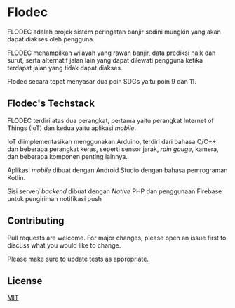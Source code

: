 # Flodec

FLODEC adalah projek sistem peringatan banjir sedini mungkin yang akan dapat diakses oleh pengguna.


FLODEC menampilkan wilayah yang rawan banjir, data prediksi naik dan surut, serta alternatif jalan lain yang dapat dilewati pengguna ketika terdapat jalan yang tidak dapat diakses.

Flodec secara tepat menyasar dua poin SDGs yaitu poin 9 dan 11.

## Flodec's Techstack

FLODEC terdiri atas dua perangkat, pertama yaitu perangkat Internet of Things (IoT) dan kedua yaitu aplikasi _mobile_.

IoT diimplementasikan menggunakan Arduino, terdiri dari bahasa C/C++ dan beberapa perangkat keras, seperti sensor jarak, _rain gauge_, kamera, dan beberapa komponen penting lainnya.  

Aplikasi _mobile_ dibuat dengan Android Studio dengan bahasa pemrograman Kotlin.

Sisi server/ _backend_ dibuat dengan _Native_ PHP dan penggunaan Firebase untuk pengiriman notifikasi push

## Contributing

Pull requests are welcome. For major changes, please open an issue first
to discuss what you would like to change.

Please make sure to update tests as appropriate.

## License

[MIT](https://choosealicense.com/licenses/mit/)

